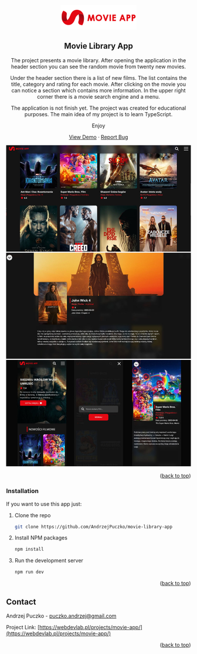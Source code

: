 <a id="readme-top"></a>

<br />
<div align="center">
    <img src="./src/assets/logo.png" alt="Logo" width="206" height="67">

<h2 align="center">Movie Library App</h2>
<p>The project presents a movie library. After opening the application in the header section you can see the random movie from twenty new movies.</p><p>Under the header section there is a list of new films. The list contains the title, category and rating for each movie. After clicking on the movie  you can notice a section which contains more information. In the upper right corner there is a movie search engine and a menu.</p>
<p>The application is not finish yet. The project was created for educational purposes. The main idea of my project is to learn TypeScript.</p>
<p>Enjoy</p>

  <p align="center">
    <a href="https://webdevlab.pl/projects/movie-app/">View Demo</a> · <a href="https://github.com/AndrzejPuczko/movie-library-app/issues">Report Bug</a>
  </p>
</div>


![screenshot app](./src/public/screen1.jpg)
![screenshot app](./src/public/screen2.jpg)
![screenshot app](./src/public/screen3.jpg)


<p align="right">(<a href="#readme-top">back to top</a>)</p>

### Installation
If you want to use this app just:

1. Clone the repo
   ```sh
   git clone https://github.com/AndrzejPuczko/movie-library-app
   ```
2. Install NPM packages
   ```sh
   npm install
   ```
3. Run the development server
   ```sh
   npm run dev
   ```

<p align="right">(<a href="#readme-top">back to top</a>)</p>

## Contact

Andrzej Puczko - [puczko.andrzej@gmail.com](mailto:puczko.andrzej@gmail.com)

Project Link: [https://webdevlab.pl/projects/movie-app/](https://webdevlab.pl/projects/movie-app/)

<p align="right">(<a href="#readme-top">back to top</a>)</p>